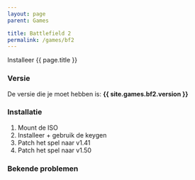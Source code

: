 ```yaml
---
layout: page
parent: Games

title: Battlefield 2
permalink: /games/bf2
---
```


Installeer {{ page.title }}

### Versie

De versie die je moet hebben is: **{{ site.games.bf2.version }}**

### Installatie

1. Mount de ISO
2. Installeer + gebruik de keygen
3. Patch het spel naar v1.41
4. Patch het spel naar v1.50

### Bekende problemen
